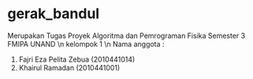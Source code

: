 # gerak_bandul
Merupakan Tugas Proyek Algoritma dan Pemrograman Fisika Semester 3 FMIPA UNAND \n
kelompok 1 \n
Nama anggota :
1. Fajri Eza Pelita Zebua (2010441014)
2. Khairul Ramadan (2010441001)
